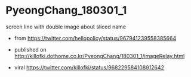 # PyeongChang_180301_1
screen line with double image about sliced name 
+ from https://twitter.com/hellopolicy/status/967941239558385664 
+ published on http://killofki.dothome.co.kr/PyeongChang/180301_1/imageRelay.html 

+ viral https://twitter.com/killofki/status/968229584108912642 
